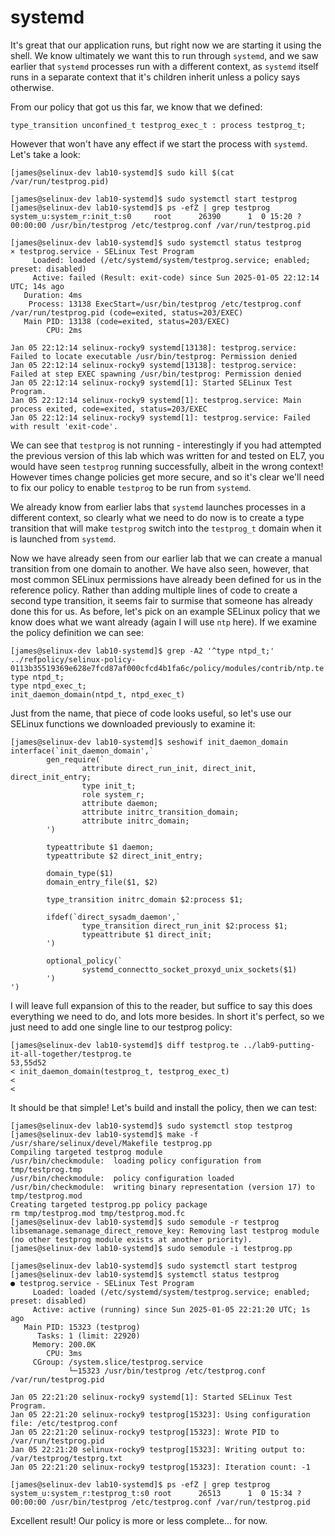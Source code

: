# systemd

It's great that our application runs, but right now we are starting it using the shell. We know ultimately we want this to run through `systemd`, and we saw earlier that `systemd` processes run with a different context, as `systemd` itself runs in a separate context that it's children inherit unless a policy says otherwise.

From our policy that got us this far, we know that we defined:

```
type_transition unconfined_t testprog_exec_t : process testprog_t;
```

However that won't have any effect if we start the process with `systemd`. Let's take a look:

```
[james@selinux-dev lab10-systemd]$ sudo kill $(cat /var/run/testprog.pid)

[james@selinux-dev lab10-systemd]$ sudo systemctl start testprog
[james@selinux-dev lab10-systemd]$ ps -efZ | grep testprog
system_u:system_r:init_t:s0     root      26390      1  0 15:20 ?        00:00:00 /usr/bin/testprog /etc/testprog.conf /var/run/testprog.pid

[james@selinux-dev lab10-systemd]$ sudo systemctl status testprog
× testprog.service - SELinux Test Program
     Loaded: loaded (/etc/systemd/system/testprog.service; enabled; preset: disabled)
     Active: failed (Result: exit-code) since Sun 2025-01-05 22:12:14 UTC; 14s ago
   Duration: 4ms
    Process: 13138 ExecStart=/usr/bin/testprog /etc/testprog.conf /var/run/testprog.pid (code=exited, status=203/EXEC)
   Main PID: 13138 (code=exited, status=203/EXEC)
        CPU: 2ms

Jan 05 22:12:14 selinux-rocky9 systemd[13138]: testprog.service: Failed to locate executable /usr/bin/testprog: Permission denied
Jan 05 22:12:14 selinux-rocky9 systemd[13138]: testprog.service: Failed at step EXEC spawning /usr/bin/testprog: Permission denied
Jan 05 22:12:14 selinux-rocky9 systemd[1]: Started SELinux Test Program.
Jan 05 22:12:14 selinux-rocky9 systemd[1]: testprog.service: Main process exited, code=exited, status=203/EXEC
Jan 05 22:12:14 selinux-rocky9 systemd[1]: testprog.service: Failed with result 'exit-code'.
```

We can see that `testprog` is not running - interestingly if you had attempted the previous version of this lab which was written for and tested on EL7, you would have seen `testprog` running successfully, albeit in the wrong context! However times change policies get more secure, and so it's clear we'll need to fix our policy to enable `testprog` to be run from `systemd`.

We already know from earlier labs that `systemd` launches processes in a different context, so clearly what we need to do now is to create a type transition that will make `testprog` switch into the `testprog_t` domain when it is launched from `systemd`.

Now we have already seen from our earlier lab that we can create a manual transition from one domain to another. We have also seen, however, that most common SELinux permissions have already been defined for us in the reference policy. Rather than adding multiple lines of code to create a second type transition, it seems fair to surmise that someone has already done this for us. As before, let's pick on an example SELinux policy that we know does what we want already (again I will use `ntp` here). If we examine the policy definition we can see:

```
[james@selinux-dev lab10-systemd]$ grep -A2 '^type ntpd_t;' ../refpolicy/selinux-policy-0113b35519369e628e7fcd87af000cfcd4b1fa6c/policy/modules/contrib/ntp.te
type ntpd_t;
type ntpd_exec_t;
init_daemon_domain(ntpd_t, ntpd_exec_t)
```

Just from the name, that piece of code looks useful, so let's use our SELinux functions we downloaded previously to examine it:

```
[james@selinux-dev lab10-systemd]$ seshowif init_daemon_domain
interface(`init_daemon_domain',`
        gen_require(`
                attribute direct_run_init, direct_init, direct_init_entry;
                type init_t;
                role system_r;
                attribute daemon;
                attribute initrc_transition_domain;
                attribute initrc_domain;
        ')

        typeattribute $1 daemon;
        typeattribute $2 direct_init_entry;

        domain_type($1)
        domain_entry_file($1, $2)

        type_transition initrc_domain $2:process $1;

        ifdef(`direct_sysadm_daemon',`
                type_transition direct_run_init $2:process $1;
                typeattribute $1 direct_init;
        ')

        optional_policy(`
                systemd_connectto_socket_proxyd_unix_sockets($1)
        ')
')

```

I will leave full expansion of this to the reader, but suffice to say this does everything we need to do, and lots more besides. In short it's perfect, so we just need to add one single line to our testprog policy:

```
[james@selinux-dev lab10-systemd]$ diff testprog.te ../lab9-putting-it-all-together/testprog.te
53,55d52
< init_daemon_domain(testprog_t, testprog_exec_t)
<
<
```

It should be that simple! Let's build and install the policy, then we can test:

```
[james@selinux-dev lab10-systemd]$ sudo systemctl stop testprog
[james@selinux-dev lab10-systemd]$ make -f /usr/share/selinux/devel/Makefile testprog.pp
Compiling targeted testprog module
/usr/bin/checkmodule:  loading policy configuration from tmp/testprog.tmp
/usr/bin/checkmodule:  policy configuration loaded
/usr/bin/checkmodule:  writing binary representation (version 17) to tmp/testprog.mod
Creating targeted testprog.pp policy package
rm tmp/testprog.mod tmp/testprog.mod.fc
[james@selinux-dev lab10-systemd]$ sudo semodule -r testprog
libsemanage.semanage_direct_remove_key: Removing last testprog module (no other testprog module exists at another priority).
[james@selinux-dev lab10-systemd]$ sudo semodule -i testprog.pp

[james@selinux-dev lab10-systemd]$ sudo systemctl start testprog
[james@selinux-dev lab10-systemd]$ systemctl status testprog
● testprog.service - SELinux Test Program
     Loaded: loaded (/etc/systemd/system/testprog.service; enabled; preset: disabled)
     Active: active (running) since Sun 2025-01-05 22:21:20 UTC; 1s ago
   Main PID: 15323 (testprog)
      Tasks: 1 (limit: 22920)
     Memory: 200.0K
        CPU: 3ms
     CGroup: /system.slice/testprog.service
             └─15323 /usr/bin/testprog /etc/testprog.conf /var/run/testprog.pid

Jan 05 22:21:20 selinux-rocky9 systemd[1]: Started SELinux Test Program.
Jan 05 22:21:20 selinux-rocky9 testprog[15323]: Using configuration file: /etc/testprog.conf
Jan 05 22:21:20 selinux-rocky9 testprog[15323]: Wrote PID to /var/run/testprog.pid
Jan 05 22:21:20 selinux-rocky9 testprog[15323]: Writing output to: /var/testprog/testprg.txt
Jan 05 22:21:20 selinux-rocky9 testprog[15323]: Iteration count: -1

[james@selinux-dev lab10-systemd]$ ps -efZ | grep testprog
system_u:system_r:testprog_t:s0 root      26513      1  0 15:34 ?        00:00:00 /usr/bin/testprog /etc/testprog.conf /var/run/testprog.pid

```

Excellent result! Our policy is more or less complete... for now.
